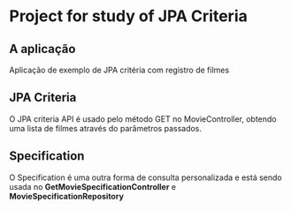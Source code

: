 # Project for study of JPA Criteria

## A aplicação

Aplicação de exemplo de JPA critéria com registro de filmes

## JPA Criteria

O JPA criteria API é usado pelo método GET no MovieController, obtendo uma lista de filmes através do parâmetros passados.


## Specification

O Specification é uma outra forma de consulta personalizada e está sendo usada no 
<b>GetMovieSpecificationController</b> e <b>MovieSpecificationRepository</b>